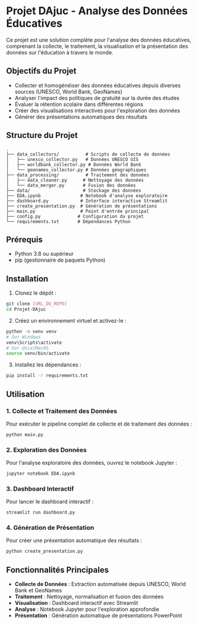 # Projet DAjuc - Analyse des Données Éducatives

Ce projet est une solution complète pour l'analyse des données éducatives, comprenant la collecte, le traitement, la visualisation et la présentation des données sur l'éducation à travers le monde.

## Objectifs du Projet

- Collecter et homogénéiser des données éducatives depuis diverses sources (UNESCO, World Bank, GeoNames)
- Analyser l'impact des politiques de gratuité sur la durée des études
- Évaluer la rétention scolaire dans différentes régions
- Créer des visualisations interactives pour l'exploration des données
- Générer des présentations automatiques des résultats

## Structure du Projet

```
.
├── data_collectors/          # Scripts de collecte de données
│   ├── unesco_collector.py   # Données UNESCO UIS
│   ├── worldbank_collector.py # Données World Bank
│   └── geonames_collector.py # Données géographiques
├── data_processing/          # Traitement des données
│   ├── data_cleaner.py      # Nettoyage des données
│   └── data_merger.py       # Fusion des données
├── data/                    # Stockage des données
├── EDA.ipynb               # Notebook d'analyse exploratoire
├── dashboard.py            # Interface interactive Streamlit
├── create_presentation.py  # Génération de présentations
├── main.py                 # Point d'entrée principal
├── config.py              # Configuration du projet
└── requirements.txt       # Dépendances Python
```

## Prérequis

- Python 3.8 ou supérieur
- pip (gestionnaire de paquets Python)

## Installation

1. Clonez le dépôt :
```bash
git clone [URL_DU_REPO]
cd Projet-DAjuc
```

2. Créez un environnement virtuel et activez-le :
```bash
python -m venv venv
# Sur Windows
venv\Scripts\activate
# Sur Unix/MacOS
source venv/bin/activate
```

3. Installez les dépendances :
```bash
pip install -r requirements.txt
```

## Utilisation

### 1. Collecte et Traitement des Données

Pour exécuter le pipeline complet de collecte et de traitement des données :
```bash
python main.py
```

### 2. Exploration des Données

Pour l'analyse exploratoire des données, ouvrez le notebook Jupyter :
```bash
jupyter notebook EDA.ipynb
```

### 3. Dashboard Interactif

Pour lancer le dashboard interactif :
```bash
streamlit run dashboard.py
```

### 4. Génération de Présentation

Pour créer une présentation automatique des résultats :
```bash
python create_presentation.py
```

## Fonctionnalités Principales

- **Collecte de Données** : Extraction automatisée depuis UNESCO, World Bank et GeoNames
- **Traitement** : Nettoyage, normalisation et fusion des données
- **Visualisation** : Dashboard interactif avec Streamlit
- **Analyse** : Notebook Jupyter pour l'exploration approfondie
- **Présentation** : Génération automatique de présentations PowerPoint

